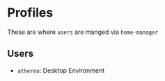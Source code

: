 # Profiles

These are where `users` are manged via `home-manager`

## Users
- `athereo`: Desktop Environment
